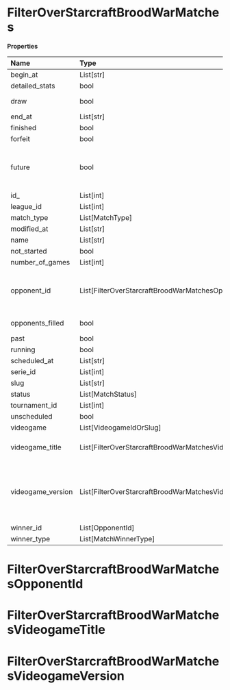 # FilterOverStarcraftBroodWarMatches

**Properties**

| Name              | Type                                                     | Required | Description                                                                                                                                                                                                               |
| :---------------- | :------------------------------------------------------- | :------- | :------------------------------------------------------------------------------------------------------------------------------------------------------------------------------------------------------------------------ |
| begin_at          | List[str]                                                | ❌       |                                                                                                                                                                                                                           |
| detailed_stats    | bool                                                     | ❌       | Whether the match offers full stats                                                                                                                                                                                       |
| draw              | bool                                                     | ❌       | Whether result of the match is a draw                                                                                                                                                                                     |
| end_at            | List[str]                                                | ❌       |                                                                                                                                                                                                                           |
| finished          | bool                                                     | ❌       |                                                                                                                                                                                                                           |
| forfeit           | bool                                                     | ❌       | Whether match was forfeited                                                                                                                                                                                               |
| future            | bool                                                     | ❌       | `true` for future matches only, `false` for past matches only. <br/>Filtering is done on the `begin_at` value, so matches with `running` status will not appear if `true`.                                                |
| id\_              | List[int]                                                | ❌       |                                                                                                                                                                                                                           |
| league_id         | List[int]                                                | ❌       |                                                                                                                                                                                                                           |
| match_type        | List[MatchType]                                          | ❌       |                                                                                                                                                                                                                           |
| modified_at       | List[str]                                                | ❌       |                                                                                                                                                                                                                           |
| name              | List[str]                                                | ❌       |                                                                                                                                                                                                                           |
| not_started       | bool                                                     | ❌       |                                                                                                                                                                                                                           |
| number_of_games   | List[int]                                                | ❌       |                                                                                                                                                                                                                           |
| opponent_id       | List[FilterOverStarcraftBroodWarMatchesOpponentId]       | ❌       | A Team or a Player (id or slug). You can use`filter[winner_type]=Team` or `filter[winner_type]=Player` to focus on teams or players.                                                                                      |
| opponents_filled  | bool                                                     | ❌       | Whether a match has opponents filled i.e. opponents are not TBD.                                                                                                                                                          |
| past              | bool                                                     | ❌       |                                                                                                                                                                                                                           |
| running           | bool                                                     | ❌       |                                                                                                                                                                                                                           |
| scheduled_at      | List[str]                                                | ❌       |                                                                                                                                                                                                                           |
| serie_id          | List[int]                                                | ❌       |                                                                                                                                                                                                                           |
| slug              | List[str]                                                | ❌       |                                                                                                                                                                                                                           |
| status            | List[MatchStatus]                                        | ❌       |                                                                                                                                                                                                                           |
| tournament_id     | List[int]                                                | ❌       |                                                                                                                                                                                                                           |
| unscheduled       | bool                                                     | ❌       |                                                                                                                                                                                                                           |
| videogame         | List[VideogameIdOrSlug]                                  | ❌       |                                                                                                                                                                                                                           |
| videogame_title   | List[FilterOverStarcraftBroodWarMatchesVideogameTitle]   | ❌       | A videogame title id or slug. <br/>Only for `/csgo/*`, `/codmw/*`, `/fifa/*` and `/ow/*` endpoints <br/>                                                                                                                  |
| videogame_version | List[FilterOverStarcraftBroodWarMatchesVideogameVersion] | ❌       | Filter by the names of videogame versions, all versions using `filter[videogame_version]=all`, or by the latest version using `filter[videogame_version]=latest` <br/>Only for `valorant/*` and `/lol/*` endpoints. <br/> |
| winner_id         | List[OpponentId]                                         | ❌       |                                                                                                                                                                                                                           |
| winner_type       | List[MatchWinnerType]                                    | ❌       |                                                                                                                                                                                                                           |

# FilterOverStarcraftBroodWarMatchesOpponentId

# FilterOverStarcraftBroodWarMatchesVideogameTitle

# FilterOverStarcraftBroodWarMatchesVideogameVersion
